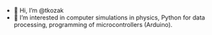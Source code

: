 - 👋 Hi, I’m @tkozak
- 👀 I’m interested in computer simulations in physics, Python for data processing, programming of microcontrollers (Arduino).

<!---
tkozak/tkozak is a ✨ special ✨ repository because its `README.md` (this file) appears on your GitHub profile.
You can click the Preview link to take a look at your changes.
--->
